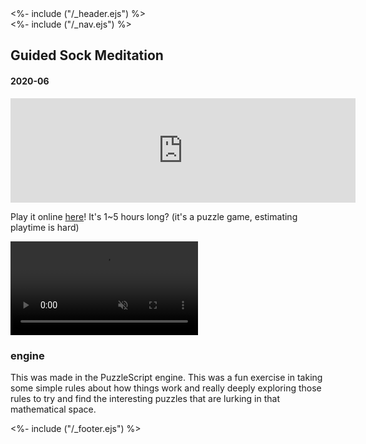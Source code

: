 <!DOCTYPE html>
<html>
<head>
<%- include ("/_header.ejs") %>
</head>
<body>
<div class="wrapper">
<%- include ("/_nav.ejs") %>
<section id="main-content">
<h1 class="post-title">Guided Sock Meditation</h1>
<h4 class="post-meta">2020-06</h4>

<iframe frameborder="0" src="https://itch.io/embed/686096?bg_color=8ecc74&amp;fg_color=291814&amp;link_color=e0964c&amp;border_color=f2cfb8" width="552" height="167"><a href="https://pancelor.itch.io/guided-sock-meditation">guided-sock-meditation by pancelor</a></iframe>

Play it online <a href="https://pancelor.itch.io/guided-sock-meditation">here</a>! It's 1\~5 hours long? (it's a puzzle game, estimating playtime is hard)

<video preload="auto" controls muted src="/assets/guided-sock-meditation.mp4"></video>

### engine

This was made in the PuzzleScript engine. This was a fun exercise in taking some simple rules about how things work and really deeply exploring those rules to try and find the interesting puzzles that are lurking in that mathematical space.

</section>
<%- include ("/_footer.ejs") %>
</body>
</html>

